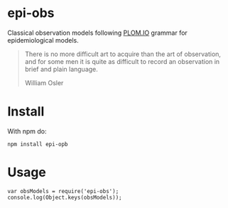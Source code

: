 epi-obs
=======

Classical observation models following [PLOM.IO](http://plom.io)
grammar for epidemiological models.


> There is no more difficult art to acquire than the art of observation,
> and for some men it is quite as difficult to record an observation in
> brief and plain language.
> 
> William Osler


Install
=======

With npm do:

    npm install epi-opb


Usage
=====

    var obsModels = require('epi-obs');
    console.log(Object.keys(obsModels));

